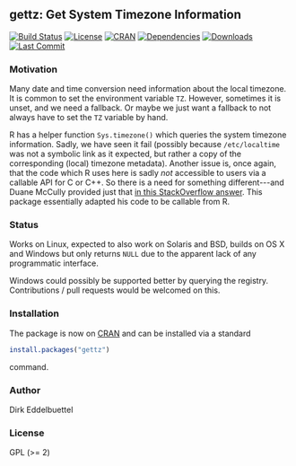 ## gettz: Get System Timezone Information

[![Build Status](https://travis-ci.org/eddelbuettel/gettz.svg)](https://travis-ci.org/eddelbuettel/gettz) 
[![License](http://img.shields.io/badge/license-GPL%20%28%3E=%202%29-brightgreen.svg?style=flat)](http://www.gnu.org/licenses/gpl-2.0.html) 
[![CRAN](http://www.r-pkg.org/badges/version/gettz)](https://cran.r-project.org/package=gettz) 
[![Dependencies](https://tinyverse.netlify.com/badge/gettz)](https://cran.r-project.org/package=gettz)
[![Downloads](http://cranlogs.r-pkg.org/badges/gettz?color=brightgreen)](http://www.r-pkg.org/pkg/gettz)
[![Last Commit](https://img.shields.io/github/last-commit/eddelbuettel/gettz)](https://github.com/eddelbuettel/gettz)

### Motivation

Many date and time conversion need information about the local timezone. It
is common to set the environment variable `TZ`.  However, sometimes it is
unset, and we need a fallback.  Or maybe we just want a fallback to not
always have to set the `TZ` variable by hand.

R has a helper function `Sys.timezone()` which queries the system timezone
information. Sadly, we have seen it fail (possibly because `/etc/localtime`
was not a symbolic link as it expected, but rather a copy of the
corresponding (local) timezone metadata).  Another issue is, once again, that
the code which R uses here is sadly _not_ accessible to users via a callable
API for C or C++.  So there is a need for something different---and Duane
McCully provided just that
[in this StackOverflow answer](http://stackoverflow.com/a/33881726/143305). This
package essentially adapted his code to be callable from R.

### Status

Works on Linux, expected to also work on Solaris and BSD, builds on OS X and
Windows but only returns `NULL` due to the apparent lack of any programmatic
interface.

Windows could possibly be supported better by querying the
registry. Contributions / pull requests would be welcomed on this.

### Installation

The package is now on [CRAN](https://cran.r-project.org) and can be installed
via a standard

```r
install.packages("gettz")
```

command.

### Author

Dirk Eddelbuettel

### License

GPL (>= 2)
